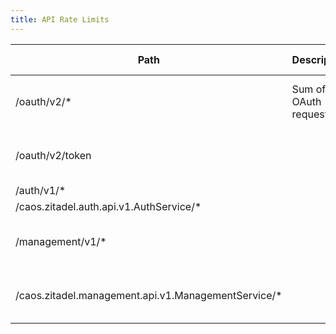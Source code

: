 ```yaml
---
title: API Rate Limits
---
```


<!-- //TODO Elio please update according to the current config -->

| Path                                                | Description              | Effective Limit            |
|-----------------------------------------------------|--------------------------|----------------------------|
| /oauth/v2/*                                         | Sum of all OAuth request | 500 request per 1 min      |
| /oauth/v2/token                                     |                          | 120 request per 1 min      |
| /auth/v1/*                                          |                          | none                       |
| /caos.zitadel.auth.api.v1.AuthService/*             |                          | none                       |
| /management/v1/*                                    |                          | 240 request per 1 min      |
| /caos.zitadel.management.api.v1.ManagementService/* |                          | 240 request per 1 min      |

